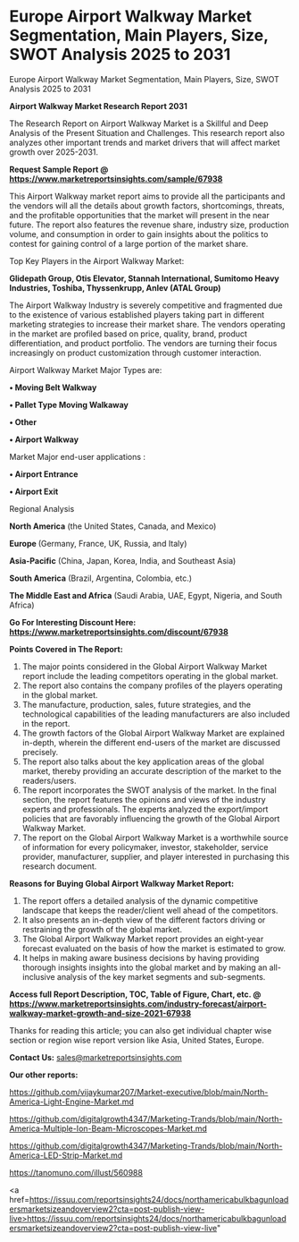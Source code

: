 # Europe Airport Walkway Market Segmentation, Main Players, Size, SWOT Analysis 2025 to 2031
 Europe Airport Walkway Market Segmentation, Main Players, Size, SWOT Analysis 2025 to 2031

<strong>Airport Walkway Market Research Report 2031</strong>

The Research Report on Airport Walkway Market is a Skillful and Deep Analysis of the Present Situation and Challenges. This research report also analyzes other important trends and market drivers that will affect market growth over 2025-2031.

<strong>Request Sample Report @ <a href=https://www.marketreportsinsights.com/sample/67938>https://www.marketreportsinsights.com/sample/67938</a></strong>

This Airport Walkway market report aims to provide all the participants and the vendors will all the details about growth factors, shortcomings, threats, and the profitable opportunities that the market will present in the near future. The report also features the revenue share, industry size, production volume, and consumption in order to gain insights about the politics to contest for gaining control of a large portion of the market share.

Top Key Players in the Airport Walkway Market:

<strong>Glidepath Group, Otis Elevator, Stannah International, Sumitomo Heavy Industries, Toshiba, Thyssenkrupp, Anlev (ATAL Group)</strong>

The Airport Walkway Industry is severely competitive and fragmented due to the existence of various established players taking part in different marketing strategies to increase their market share. The vendors operating in the market are profiled based on price, quality, brand, product differentiation, and product portfolio. The vendors are turning their focus increasingly on product customization through customer interaction.

Airport Walkway Market Major Types are:

<strong>• Moving Belt Walkway

• Pallet Type Moving Walkaway

• Other

• Airport Walkway</strong>

Market Major end-user applications :

<strong>• Airport Entrance

• Airport Exit</strong>

Regional Analysis

</u><strong><b>North America</b></strong> (the United States, Canada, and Mexico)

<strong><b>Europe </b></strong>(Germany, France, UK, Russia, and Italy)

<strong><b>Asia-Pacific</b></strong> (China, Japan, Korea, India, and Southeast Asia)

<strong><b>South America</b></strong> (Brazil, Argentina, Colombia, etc.)

<strong><b>The Middle East and Africa</b></strong> (Saudi Arabia, UAE, Egypt, Nigeria, and South Africa)

<strong>Go For Interesting Discount Here: <a href=https://www.marketreportsinsights.com/discount/67938>https://www.marketreportsinsights.com/discount/67938</a></strong>

<strong>Points Covered in The Report:</strong>
<ol>
  <li>The major points considered in the Global Airport Walkway Market report include the leading competitors operating in the global market.</li>
  <li>The report also contains the company profiles of the players operating in the global market.</li>
  <li>The manufacture, production, sales, future strategies, and the technological capabilities of the leading manufacturers are also included in the report.</li>
  <li>The growth factors of the Global Airport Walkway Market are explained in-depth, wherein the different end-users of the market are discussed precisely.</li>
  <li>The report also talks about the key application areas of the global market, thereby providing an accurate description of the market to the readers/users.</li>
  <li>The report incorporates the SWOT analysis of the market. In the final section, the report features the opinions and views of the industry experts and professionals. The experts analyzed the export/import policies that are favorably influencing the growth of the Global Airport Walkway Market.</li>
  <li>The report on the Global Airport Walkway Market is a worthwhile source of information for every policymaker, investor, stakeholder, service provider, manufacturer, supplier, and player interested in purchasing this research document.</li>
</ol>
<strong>Reasons for Buying Global Airport Walkway Market Report:</strong>

<ol>
  <li>The report offers a detailed analysis of the dynamic competitive landscape that keeps the reader/client well ahead of the competitors.</li>
  <li>It also presents an in-depth view of the different factors driving or restraining the growth of the global market.</li>
  <li>The Global Airport Walkway Market report provides an eight-year forecast evaluated on the basis of how the market is estimated to grow.</li>
  <li>It helps in making aware business decisions by having providing thorough insights insights into the global market and by making an all-inclusive analysis of the key market segments and sub-segments.</li>
</ol>
<strong>Access full Report Description, TOC, Table of Figure, Chart, etc. @ <a href=https://www.marketreportsinsights.com/industry-forecast/airport-walkway-market-growth-and-size-2021-67938>https://www.marketreportsinsights.com/industry-forecast/airport-walkway-market-growth-and-size-2021-67938</a></strong>


Thanks for reading this article; you can also get individual chapter wise section or region wise report version like Asia, United States, Europe.

<strong>Contact Us:</strong>
sales@marketreportsinsights.com

<strong>Our other reports:</strong>

<a href=https://github.com/vijaykumar207/Market-executive/blob/main/North-America-Light-Engine-Market.md>https://github.com/vijaykumar207/Market-executive/blob/main/North-America-Light-Engine-Market.md</a>

<a href=https://github.com/digitalgrowth4347/Marketing-Trands/blob/main/North-America-Multiple-Ion-Beam-Microscopes-Market.md>https://github.com/digitalgrowth4347/Marketing-Trands/blob/main/North-America-Multiple-Ion-Beam-Microscopes-Market.md</a>

<a href=https://github.com/digitalgrowth4347/Marketing-Trands/blob/main/North-America-LED-Strip-Market.md>https://github.com/digitalgrowth4347/Marketing-Trands/blob/main/North-America-LED-Strip-Market.md</a>

<a href=https://tanomuno.com/illust/560988>https://tanomuno.com/illust/560988</a>

<a href=https://issuu.com/reportsinsights24/docs/northamericabulkbagunloadersmarketsizeandoverview2?cta=post-publish-view-live>https://issuu.com/reportsinsights24/docs/northamericabulkbagunloadersmarketsizeandoverview2?cta=post-publish-view-live</a>"
